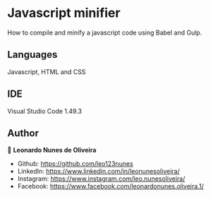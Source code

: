 # Javascript minifier

How to compile and minify a javascript code using Babel and Gulp.

## Languages

Javascript, HTML and CSS

## IDE

Visual Studio Code 1.49.3

## Author

👤 **Leonardo Nunes de Oliveira**

* Github: https://github.com/leo123nunes
* LinkedIn: https://www.linkedin.com/in/leonunesoliveira/
* Instagram: https://www.instagram.com/leo.nunesoliveira/
* Facebook: https://www.facebook.com/leonardonunes.oliveira.1/
